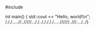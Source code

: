 #include <iostream>

int main() {
    std::cout << "Hello, world!\n";
/././.....//../////..././../././././.....//////..///..../../}

